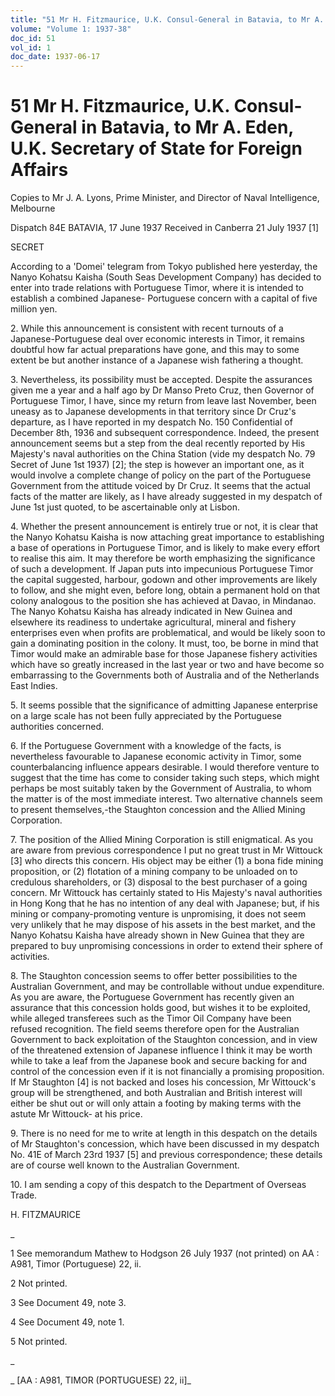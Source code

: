```yaml
---
title: "51 Mr H. Fitzmaurice, U.K. Consul-General in Batavia, to Mr A. Eden, U.K. Secretary of State for Foreign Affairs"
volume: "Volume 1: 1937-38"
doc_id: 51
vol_id: 1
doc_date: 1937-06-17
---
```


# 51 Mr H. Fitzmaurice, U.K. Consul-General in Batavia, to Mr A. Eden, U.K. Secretary of State for Foreign Affairs

Copies to Mr J. A. Lyons, Prime Minister, and Director of Naval Intelligence, Melbourne

Dispatch 84E BATAVIA, 17 June 1937 Received in Canberra 21 July 1937 [1]

SECRET

According to a 'Domei' telegram from Tokyo published here yesterday, the Nanyo Kohatsu Kaisha (South Seas Development Company) has decided to enter into trade relations with Portuguese Timor, where it is intended to establish a combined Japanese- Portuguese concern with a capital of five million yen.

2\. While this announcement is consistent with recent turnouts of a Japanese-Portuguese deal over economic interests in Timor, it remains doubtful how far actual preparations have gone, and this may to some extent be but another instance of a Japanese wish fathering a thought.

3\. Nevertheless, its possibility must be accepted. Despite the assurances given me a year and a half ago by Dr Manso Preto Cruz, then Governor of Portuguese Timor, I have, since my return from leave last November, been uneasy as to Japanese developments in that territory since Dr Cruz's departure, as I have reported in my despatch No. 150 Confidential of December 8th, 1936 and subsequent correspondence. Indeed, the present announcement seems but a step from the deal recently reported by His Majesty's naval authorities on the China Station (vide my despatch No. 79 Secret of June 1st 1937) [2]; the step is however an important one, as it would involve a complete change of policy on the part of the Portuguese Government from the attitude voiced by Dr Cruz. It seems that the actual facts of the matter are likely, as I have already suggested in my despatch of June 1st just quoted, to be ascertainable only at Lisbon.

4\. Whether the present announcement is entirely true or not, it is clear that the Nanyo Kohatsu Kaisha is now attaching great importance to establishing a base of operations in Portuguese Timor, and is likely to make every effort to realise this aim. It may therefore be worth emphasizing the significance of such a development. If Japan puts into impecunious Portuguese Timor the capital suggested, harbour, godown and other improvements are likely to follow, and she might even, before long, obtain a permanent hold on that colony analogous to the position she has achieved at Davao, in Mindanao. The Nanyo Kohatsu Kaisha has already indicated in New Guinea and elsewhere its readiness to undertake agricultural, mineral and fishery enterprises even when profits are problematical, and would be likely soon to gain a dominating position in the colony. It must, too, be borne in mind that Timor would make an admirable base for those Japanese fishery activities which have so greatly increased in the last year or two and have become so embarrassing to the Governments both of Australia and of the Netherlands East Indies.

5\. It seems possible that the significance of admitting Japanese enterprise on a large scale has not been fully appreciated by the Portuguese authorities concerned.

6\. If the Portuguese Government with a knowledge of the facts, is nevertheless favourable to Japanese economic activity in Timor, some counterbalancing influence appears desirable. I would therefore venture to suggest that the time has come to consider taking such steps, which might perhaps be most suitably taken by the Government of Australia, to whom the matter is of the most immediate interest. Two alternative channels seem to present themselves,-the Staughton concession and the Allied Mining Corporation.

7\. The position of the Allied Mining Corporation is still enigmatical. As you are aware from previous correspondence I put no great trust in Mr Wittouck [3] who directs this concern. His object may be either (1) a bona fide mining proposition, or (2) flotation of a mining company to be unloaded on to credulous shareholders, or (3) disposal to the best purchaser of a going concern. Mr Wittouck has certainly stated to His Majesty's naval authorities in Hong Kong that he has no intention of any deal with Japanese; but, if his mining or company-promoting venture is unpromising, it does not seem very unlikely that he may dispose of his assets in the best market, and the Nanyo Kohatsu Kaisha have already shown in New Guinea that they are prepared to buy unpromising concessions in order to extend their sphere of activities.

8\. The Staughton concession seems to offer better possibilities to the Australian Government, and may be controllable without undue expenditure. As you are aware, the Portuguese Government has recently given an assurance that this concession holds good, but wishes it to be exploited, while alleged transferees such as the Timor Oil Company have been refused recognition. The field seems therefore open for the Australian Government to back exploitation of the Staughton concession, and in view of the threatened extension of Japanese influence I think it may be worth while to take a leaf from the Japanese book and secure backing for and control of the concession even if it is not financially a promising proposition. If Mr Staughton [4] is not backed and loses his concession, Mr Wittouck's group will be strengthened, and both Australian and British interest will either be shut out or will only attain a footing by making terms with the astute Mr Wittouck- at his price.

9\. There is no need for me to write at length in this despatch on the details of Mr Staughton's concession, which have been discussed in my despatch No. 41E of March 23rd 1937 [5] and previous correspondence; these details are of course well known to the Australian Government.

10\. I am sending a copy of this despatch to the Department of Overseas Trade.

H. FITZMAURICE

_

1 See memorandum Mathew to Hodgson 26 July 1937 (not printed) on AA : A981, Timor (Portuguese) 22, ii.

2 Not printed.

3 See Document 49, note 3.

4 See Document 49, note 1.

5 Not printed.

_

_ [AA : A981, TIMOR (PORTUGUESE) 22, ii]_
